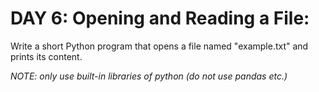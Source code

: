 # DAY 6: Opening and Reading a File:
Write a short Python program that opens a file named "example.txt" and prints its content. 


*NOTE: only use built-in libraries of python (do not use pandas etc.)*
